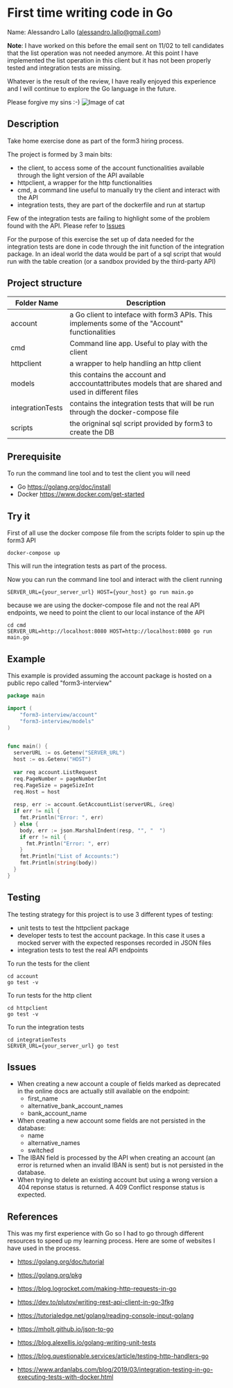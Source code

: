 # First time writing code in Go 
Name: Alessandro Lallo (alessandro.lallo@gmail.com)

<strong>Note</strong>: I have worked on this before the email sent on 11/02 to tell candidates that the list operation was not needed anymore. At this point I have implemented the list operation in this client but it has not been properly tested and integration tests are missing. 


Whatever is the result of the review, I have really enjoyed this experience and I will continue to explore the Go language in the future.

Please forgive my sins :-) 
![Image of cat](https://i.pinimg.com/474x/77/ad/93/77ad9387b0e57423b3e00b28116cd393.jpg)

## Description 
Take home exercise done as part of the form3 hiring process. 

The project is formed by 3 main bits:
* the client, to access some of the account functionalities available through the light version of the API available
* httpclient, a wrapper for the http functionalities
* cmd, a command line useful to manually try the client and interact with the API
* integration tests, they are part of the dockerfile and run at startup 

Few of the integration tests are failing to highlight some of the problem found with the API. Please refer to [Issues](#issues)

For the purpose of this exercise the set up of data needed for the integration tests are done in code through the init function of the integration package. In an ideal world the data would be part of a sql script that would run with the table creation (or a sandbox provided by the third-party API)
## Project structure

Folder Name | Description
------------ | -------------
account | a Go client to inteface with form3 APIs. This implements some of the "Account" functionalities
cmd | Command line app. Useful to play with the client
httpclient | a wrapper to help handling an http client
models | this contains the account and acccountattributes models that are shared and used in different files
integrationTests | contains the integration tests that will be run through the docker-compose file
scripts | the origninal sql script provided by form3 to create the DB

## Prerequisite
To run the command line tool and to test the client you will need

* Go https://golang.org/doc/install
* Docker https://www.docker.com/get-started

## Try it

First of all use the docker compose file from the scripts folder to spin up the form3 API

```
docker-compose up
```

This will run the integration tests as part of the process.

Now you can run the command line tool and interact with the client running

```
SERVER_URL={your_server_url} HOST={your_host} go run main.go
```

because we are using the docker-compose file and not the real API endpoints, we need to point the client to our local instance of the API

```
cd cmd
SERVER_URL=http://localhost:8080 HOST=http://localhost:8080 go run main.go
```

## Example
This example is provided assuming the account package is hosted on a public repo called "form3-interview"

```Go
package main

import (
	"form3-interview/account"
	"form3-interview/models"
)


func main() {
  serverURL := os.Getenv("SERVER_URL")
  host := os.Getenv("HOST")
  
  var req account.ListRequest
  req.PageNumber = pageNumberInt
  req.PageSize = pageSizeInt
  req.Host = host
  
  resp, err := account.GetAccountList(serverURL, &req)
  if err != nil {
    fmt.Println("Error: ", err)
  } else {
    body, err := json.MarshalIndent(resp, "", "  ")
    if err != nil {
      fmt.Println("Error: ", err)
    }
    fmt.Println("List of Accounts:")
    fmt.Println(string(body))
  }
}
```

## Testing
The testing strategy for this project is to use 3 different types of testing:
* unit tests to test the httpclient package
* developer tests to test the account package. In this case it uses a mocked server with the expected responses recorded in JSON files
* integration tests to test the real API endpoints

To run the  tests for the client

```
cd account
go test -v
```

To run tests for the http client

```
cd httpclient
go test -v
```

To run the integration tests
```
cd integrationTests
SERVER_URL={your_server_url} go test 
```

## Issues
* When creating a new account a couple of fields marked as deprecated in the online docs are actually still available on the endpoint:
  * first_name
  * alternative_bank_account_names
  * bank_account_name
* When creating a new account some fields are not persisted in the database:
  * name
  * alternative_names
  * switched
* The IBAN field is processed by the API when creating an account (an error is returned when an invalid IBAN is sent) but is not persisted in the database.
* When trying to delete an existing account but using a wrong version a 404 reponse status is returned. A 409 Conflict response status is expected.

## References
This was my first experience with Go so I had to go through different resources to speed up my learning process. Here are some of websites I have used in the process.

* https://golang.org/doc/tutorial

* https://golang.org/pkg

* https://blog.logrocket.com/making-http-requests-in-go

* https://dev.to/plutov/writing-rest-api-client-in-go-3fkg

* https://tutorialedge.net/golang/reading-console-input-golang

* https://mholt.github.io/json-to-go

* https://blog.alexellis.io/golang-writing-unit-tests

* https://blog.questionable.services/article/testing-http-handlers-go

* https://www.ardanlabs.com/blog/2019/03/integration-testing-in-go-executing-tests-with-docker.html
